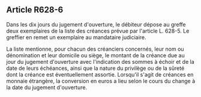 Article R628-6
----
Dans les dix jours du jugement d'ouverture, le débiteur dépose au greffe deux
exemplaires de la liste des créances prévue par l'article L. 628-5. Le greffier
en remet un exemplaire au mandataire judiciaire.

La liste mentionne, pour chacun des créanciers concernés, leur nom ou
dénomination et leur domicile ou siège, le montant de la créance due au jour du
jugement d'ouverture avec l'indication des sommes à échoir et de la date de
leurs échéances, ainsi que la nature du privilège ou de la sûreté dont la
créance est éventuellement assortie. Lorsqu'il s'agit de créances en monnaie
étrangère, la conversion en euros a lieu selon le cours du change à la date du
jugement d'ouverture.
